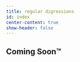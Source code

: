 ```yaml
---
title: regular digressions
id: index
center-content: true
show-header: false
---
```


## Coming Soon™
